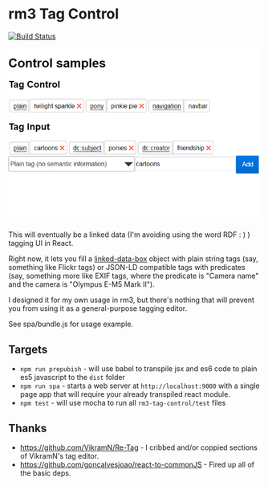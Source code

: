 # rm3 Tag Control

[![Build Status](https://travis-ci.org/rm3web/rm3-tag-control.svg?branch=master)](https://travis-ci.org/rm3web/rm3-tag-control)

![Screenshot of controls](controls.png)

This will eventually be a linked data (I'm avoiding using the word RDF : ) ) tagging UI in React.

Right now, it lets you fill a [linked-data-box](https://github.com/rm3web/linked-data-box) object with plain string tags (say, something like Flickr tags) or JSON-LD compatible tags with predicates (say, something more like EXIF tags, where the predicate is "Camera name" and the camera is "Olympus E-M5 Mark II").

I designed it for my own usage in rm3, but there's nothing that will prevent you from using it as a general-purpose tagging editor.

See spa/bundle.js for usage example.

## Targets

* `npm run prepubish` - will use babel to transpile jsx and es6 code to plain es5 javascript to the `dist` folder
* `npm run spa` - starts a web server at `http://localhost:9000` with a single page app that will require your already transpiled react module.
* `npm test`  - will use mocha to run all `rm3-tag-control/test` files

## Thanks

 * https://github.com/VikramN/Re-Tag - I cribbed and/or coppied sections of VikramN's tag editor.
 * https://github.com/goncalvesjoao/react-to-commonJS - Fired up all of the basic deps.